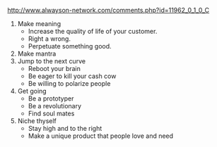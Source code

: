 <!--
title: Make meaning
created: 7 October 2005 - 6:46 am
updated: 7 October 2005 - 6:48 am
tags: marketing
-->

http://www.alwayson-network.com/comments.php?id=11962_0_1_0_C

1. Make meaning
	* Increase the quality of life of your customer.
	* Right a wrong.
	* Perpetuate something good.
2. Make mantra
3. Jump to the next curve
	* Reboot your brain
	* Be eager to kill your cash cow
	* Be willing to polarize people
4. Get going
	* Be a prototyper
	* Be a revolutionary
	* Find soul mates
5. Niche thyself
	* Stay high and to the right
	* Make a unique product that people love and need
